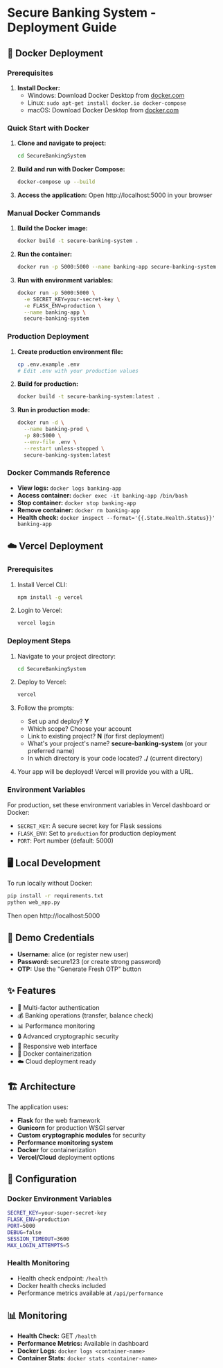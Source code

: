 # Secure Banking System - Deployment Guide

## 🐳 Docker Deployment

### Prerequisites

1. **Install Docker:**
   - Windows: Download Docker Desktop from [docker.com](https://www.docker.com/products/docker-desktop)
   - Linux: `sudo apt-get install docker.io docker-compose`
   - macOS: Download Docker Desktop from [docker.com](https://www.docker.com/products/docker-desktop)

### Quick Start with Docker

1. **Clone and navigate to project:**
   ```bash
   cd SecureBankingSystem
   ```

2. **Build and run with Docker Compose:**
   ```bash
   docker-compose up --build
   ```

3. **Access the application:**
   Open http://localhost:5000 in your browser

### Manual Docker Commands

1. **Build the Docker image:**
   ```bash
   docker build -t secure-banking-system .
   ```

2. **Run the container:**
   ```bash
   docker run -p 5000:5000 --name banking-app secure-banking-system
   ```

3. **Run with environment variables:**
   ```bash
   docker run -p 5000:5000 \
     -e SECRET_KEY=your-secret-key \
     -e FLASK_ENV=production \
     --name banking-app \
     secure-banking-system
   ```

### Production Deployment

1. **Create production environment file:**
   ```bash
   cp .env.example .env
   # Edit .env with your production values
   ```

2. **Build for production:**
   ```bash
   docker build -t secure-banking-system:latest .
   ```

3. **Run in production mode:**
   ```bash
   docker run -d \
     --name banking-prod \
     -p 80:5000 \
     --env-file .env \
     --restart unless-stopped \
     secure-banking-system:latest
   ```

### Docker Commands Reference

- **View logs:** `docker logs banking-app`
- **Access container:** `docker exec -it banking-app /bin/bash`
- **Stop container:** `docker stop banking-app`
- **Remove container:** `docker rm banking-app`
- **Health check:** `docker inspect --format='{{.State.Health.Status}}' banking-app`

## ☁️ Vercel Deployment

### Prerequisites

1. Install Vercel CLI:
   ```bash
   npm install -g vercel
   ```

2. Login to Vercel:
   ```bash
   vercel login
   ```

### Deployment Steps

1. Navigate to your project directory:
   ```bash
   cd SecureBankingSystem
   ```

2. Deploy to Vercel:
   ```bash
   vercel
   ```

3. Follow the prompts:
   - Set up and deploy? **Y**
   - Which scope? Choose your account
   - Link to existing project? **N** (for first deployment)
   - What's your project's name? **secure-banking-system** (or your preferred name)
   - In which directory is your code located? **./** (current directory)

4. Your app will be deployed! Vercel will provide you with a URL.

### Environment Variables

For production, set these environment variables in Vercel dashboard or Docker:

- `SECRET_KEY`: A secure secret key for Flask sessions
- `FLASK_ENV`: Set to `production` for production deployment
- `PORT`: Port number (default: 5000)

## 🖥️ Local Development

To run locally without Docker:
```bash
pip install -r requirements.txt
python web_app.py
```

Then open http://localhost:5000

## 🔐 Demo Credentials

- **Username:** alice (or register new user)
- **Password:** secure123 (or create strong password)
- **OTP:** Use the "Generate Fresh OTP" button

## ✨ Features

- 🔐 Multi-factor authentication
- 💰 Banking operations (transfer, balance check)
- 📊 Performance monitoring
- 🔒 Advanced cryptographic security
- 📱 Responsive web interface
- 🐳 Docker containerization
- ☁️ Cloud deployment ready

## 🏗️ Architecture

The application uses:
- **Flask** for the web framework
- **Gunicorn** for production WSGI server
- **Custom cryptographic modules** for security
- **Performance monitoring system**
- **Docker** for containerization
- **Vercel/Cloud** deployment options

## 🔧 Configuration

### Docker Environment Variables
```bash
SECRET_KEY=your-super-secret-key
FLASK_ENV=production
PORT=5000
DEBUG=false
SESSION_TIMEOUT=3600
MAX_LOGIN_ATTEMPTS=5
```

### Health Monitoring
- Health check endpoint: `/health`
- Docker health checks included
- Performance metrics available at `/api/performance`

## 📊 Monitoring

- **Health Check:** GET `/health`
- **Performance Metrics:** Available in dashboard
- **Docker Logs:** `docker logs <container-name>`
- **Container Stats:** `docker stats <container-name>`